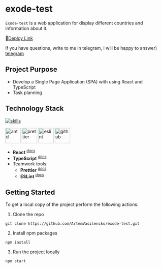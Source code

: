 # exode-test

`Exode-test` is a web application for display different countries and information about it.

👀[Deploy Link](https://artemvasilencko.github.io/exode-test/)

If you have questions, write to me in telegram, I will be happy to answer) [telegram](https://t.me/freddypopa1/)

## Project Purpose

- Develop a Single Page Application (SPA) with using React and TypeScript
- Task planning

## Technology Stack

[![skills](https://skillicons.dev/icons?i=react,ts,html,css&theme=dark)](#technology-stack)</a>

<a href="#technology-stack" title="Antd"><img src="https://github.com/get-icon/geticon/raw/master/icons/ant-design.svg" alt="antd" width="48px" height="48px"></a> <a href="#technology-stack" title="Prettier"><img src="https://github.com/get-icon/geticon/raw/master/icons/prettier.svg" alt="prettier" width="48px" height="48px"></a> <a href="https://www.typescriptlang.org/" title="ESLint"><img src="https://github.com/get-icon/geticon/raw/master/icons/eslint.svg" alt="eslint" width="48px" height="48px"></a> <a href="https://www.typescriptlang.org/" title="github"><img src="https://github.com/get-icon/geticon/raw/master/icons/github-icon.svg" alt="github" width="48px" height="48px"></a>

- **React** <sup>_[docs](https://react.dev/)_</sup>
- **TypeScript** <sup>_[docs](https://www.typescriptlang.org/docs/handbook/typescript-from-scratch.html)_</sup>
- Teamwork tools:
  - **Prettier** <sup>_[docs](https://prettier.io/docs/en/)_</sup>
  - **ESLint** <sup>_[docs](https://eslint.org/docs/latest/use/core-concepts)_</sup>

## Getting Started

To get a local copy of the project perform the following actions:

1. Clone the repo

```
git clone https://github.com/ArtemVasilencko/exode-test.git
```

2. Install npm packages

```
npm install
```

3. Run the project locally

```
npm start
```
